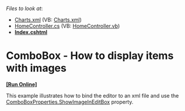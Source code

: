 <!-- default file list -->
*Files to look at*:

* [Charts.xml](./CS/T143766Test/App_Data/Charts.xml) (VB: [Charts.xml](./VB/T143766Test/App_Data/Charts.xml))
* [HomeController.cs](./CS/T143766Test/Controllers/HomeController.cs) (VB: [HomeController.vb](./VB/T143766Test/Controllers/HomeController.vb))
* **[Index.cshtml](./CS/T143766Test/Views/Home/Index.cshtml)**
<!-- default file list end -->
# ComboBox - How to display items with images
<!-- run online -->
**[[Run Online]](https://codecentral.devexpress.com/t260634/)**
<!-- run online end -->


This example illustrates how to bind the editor to an xml file and use the <a href="https://documentation.devexpress.com/#AspNet/DevExpressWebComboBoxProperties_ShowImageInEditBoxtopic">ComboBoxProperties.ShowImageInEditBox</a> property.

<br/>


